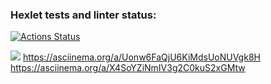 ### Hexlet tests and linter status:
[![Actions Status](https://github.com/TasamayaNatalia/java-project-61/actions/workflows/hexlet-check.yml/badge.svg)](https://github.com/TasamayaNatalia/java-project-61/actions)

<a href="https://codeclimate.com/github/TasamayaNatalia/java-project-61/maintainability"><img src="https://api.codeclimate.com/v1/badges/9d8f2a81552be0dbc35c/maintainability" /></a>
https://asciinema.org/a/Uonw6FaQjU6KiMdsUoNUVgk8H
https://asciinema.org/a/X4SoYZiNmIV3g2C0kuS2xGMtw
